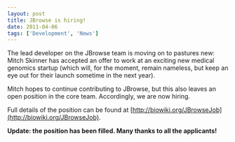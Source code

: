 ```yaml
---
layout: post
title: JBrowse is hiring!
date: 2011-04-06
tags: ['Development', 'News']
---
```


The lead developer on the JBrowse team is moving on to pastures new: Mitch
Skinner has accepted an offer to work at an exciting new medical genomics
startup (which will, for the moment, remain nameless, but keep an eye out for
their launch sometime in the next year).

Mitch hopes to continue contributing to JBrowse, but this also leaves an open
position in the core team. Accordingly, we are now hiring.

Full details of the position can be found at
[http://biowiki.org/JBrowseJob](http://biowiki.org/JBrowseJob).

**Update: the position has been filled. Many thanks to all the applicants!**
